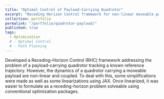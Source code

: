 ```yaml
---
title: "Optimal Control of Payload-Carrying Quadrotor"
excerpt: "Receding Horizon Control framework for non-linear moveable payload problem, written using <b>Python, JAX & CVXPy.</b>" #<br/><img src='/images/500x300.png'>"
collection: portfolio
permalink: "/portfolio/quadrotor-payload/"
published: true
tags:
  - Optimization
  # - Optimal Control
  # - Path Planning
---
```


Developed a Receding-Horizon Control (RHC) framework addressing the problem of a payload-carrying quadrotor tracking a known reference trajectory. However, the dynamics of a quadrotor carrying a moveable payload are non-linear and coupled. To deal with this, some simplifications were made as well as some linearizations using JAX. Once linearized, it was easier to formulate as a receding-horizon problem solveable using conventional optimization packages. 